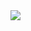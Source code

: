 <a href="https://github.com/kefir500">
  <img align="top" src="https://github-readme-stats.vercel.app/api?username=kefir500&count_private=true&show_icons=true&hide=prs,contribs&theme=transparent" />
</a>
